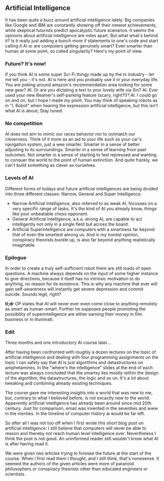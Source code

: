 ## Artificial Intelligence

It has been quite a buzz around artificial intelligence lately. Big companies like Google and IBM  are constantly showing off their newest achievements, while skeptical futurists predict apocalyptic future scenarios. It seems the opinions about artificial intelligence are miles apart. But what what's behind it? Is it really just adding a bunch more if statements to one's code and start calling it AI or are computers getting genuinely smart? Even smarter than human at some point, so called singularity? Here's my point of view.

### Future? It's now!
If you think AI is some super Sci-Fi thingy made up by the tv industry - let me tell you - it's not. AI is here and you probably use it in your everyday life. You are poking around amazon's recommendation area looking for some new gear? AI. Or are you dictating a text to your lovely wife via Siri? AI. Ever used your new Beamer's self-parking feature (scary, right?!)? AI. I could go on and on, but I hope I made my point. You may think of speaking robots as in "I, Robot" when hearing the expression artificial intelligence, but this isn't what AI is about; Stay tuned.

### No competition
AI does not aim to mimic our races behavior nor to outmatch our cleverness. Think of it more as an aid to your life such as your car's navigation system, just a wee smarter. Smarter in a sense of better adjusting to its surroundings. Smarter in a sense of learning from past outcomes. Not smarter in a sense of starting to feel repressed and wanting to conquer the world to the point of human extinction. And quite frankly, we can't build something as clever as ourselves.

### Levels of AI
Different forms of todays and future artificial intelligences are being divided into three different classes: Narrow, General and Super Intelligence. 
- Narrow Artificial Intelligence, also referred to as weak AI, focusses on a very specific range of tasks. It's the kind of AI you already know, things like your unbeatable chess opponent. 
- General Artificial Intelligence, a.k.a. strong AI, are capable to act intelligently not only in a single field but across the board. 
- Artificial Superintelligence are computers with a smartness far beyond that of even the smartest among us. And in my honest opinion, conspiracy theorists buckle up, is also far beyond anything realistically imaginable.

### Epilogue
In order to create a truly self-sufficient robot there are still loads of open questions. A machine always depends on the input of some higher instance to give directions, because it itself has no intrinsic motivation to do anything, no reason for its existence. This is why any machine that ever will gain self-awareness will instantly get severe depression and commit suicide. Sounds legit, right?

**tl;dr** OP states that AI will never ever even come close to anything remotely as smart as human-smart. Further he supposes people promoting the possibility of superintelligence are either earning their money in film business or in illuminati.



### Edit

Three months and one introductory AI course later...

After having been confronted with roughly a dozen lectures on the topic of artificial intelligence and dealing with four programming assignments on the topic I can safely say that AI is just algorithms and datastructures on amphetamines. In the "where's the intelligence" slides at the end of each lecture was always concluded that the smartsy lies mostly within the design of the algorithm, the datastructures, the logic and so on. It's a lot about tweaking and combining already existing techniques.

The course gave me interesting insights into a world that was new to me, but, contrary to what I believed before, is not excactly new to the world. Apperently artificial intelligence has already been around since mid 20th century. Just for comparison, email was invented in the seventies and www in the nienties. In the timeline of computer history ai would be far left.

So after all I was not too off when I first wrote this short blog post on artificial intelligence. I still believe that computers will never be able to reason and thereby not reach human level intelligence ever. Nevertheless I think the post is not good. An uninformed reader still wouldn't know what AI is after having read it.

We were given two articles trying to foresee the future at the start of the course. When I first read them I thought, and I still think, that's nonesense. It seemed the authors of the given articles were more of paranoid philosophers or conspiracy theorists other than educated engineers or scientists.
